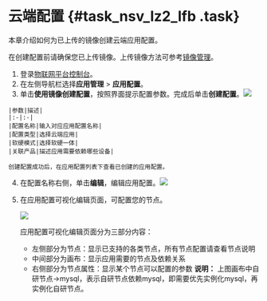# 云端配置 {#task_nsv_lz2_lfb .task}

本章介绍如何为已上传的镜像创建云端应用配置。

在创建配置前请确保您已上传镜像。上传镜像方法可参考[镜像管理](cn.zh-CN/应用管理/镜像管理.md#)。

1.  登录[物联网平台控制台](https://iot.console.aliyun.com)。 
2.  在左侧导航栏选择**应用管理** \> **应用配置**。 
3.   单击**使用镜像创建配置**，按照界面提示配置参数。完成后单击**创建配置**。![](http://static-aliyun-doc.oss-cn-hangzhou.aliyuncs.com/assets/img/23647/154148935913658_zh-CN.png)

 

    |参数|描述|
    |:-|:-|
    |配置名称|输入对应应用配置名称|
    |配置类型|选择云端应用|
    |软硬模式|选择软硬一体|
    |关联产品|描述应用需要依赖哪些设备|

    创建配置成功后，在应用配置列表下查看已创建的应用配置。

4.   在配置名称右侧，单击**编辑**，编辑应用配置。![](http://static-aliyun-doc.oss-cn-hangzhou.aliyuncs.com/assets/img/23647/154148936013662_zh-CN.png)

 
5.  在应用配置可视化编辑页面，可配置您的节点。 

    ![](http://static-aliyun-doc.oss-cn-hangzhou.aliyuncs.com/assets/img/23647/154148936013663_zh-CN.png)

    应用配置可视化编辑页面分为三部分内容：

    -   左侧部分为节点：显示已支持的各类节点，所有节点配置请查看节点说明
    -   中间部分为画布：显示应用需要的节点及依赖关系
    -   右侧部分为节点属性：显示某个节点可以配置的参数
    **说明：** 上图画布中自研节点-\>mysql，表示自研节点依赖mysql，即需要优先实例化mysql，再实例化自研节点。


